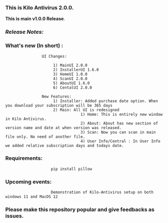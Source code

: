 ### This is **Kilo Antivirus 2.0.0**.

**This is main v1.0.0 Release**.
### **_Release Notes:_** 


###  What's new (In short) :    

                    UI Changes:   
              
                         1) MainUI 2.0.0
                         2) InstallerUI 1.6.0
                         3) HomeUI 1.0.0                    
                         4) ScanUI 2.0.0
                         5) AboutUI 1.6.0
                         6) CentalUI 2.0.0

                    New Features:
                         1) Installer: Added purchase date option. When you download your subscription will be 365 days
                         2) Main: All UI is redesigned
                                     1) Home: This is entirely new window in Kilo Antivirus. 
                                     2) About: About has new section of version name and date at when version was released.
                                     3) Scan: Now you can scan in main file only. No need of another file.
                                     4) User Info/Central : In User Info we added relative subscription days and todays date.                    
###  Requirements: 
                        pip install pillow
### Upcoming events:
                        Demonstration of Kilo-Antivirus setup on both windows 11 and MacOS 12
### Please make this repository popular and give feedbacks as issues.                                
